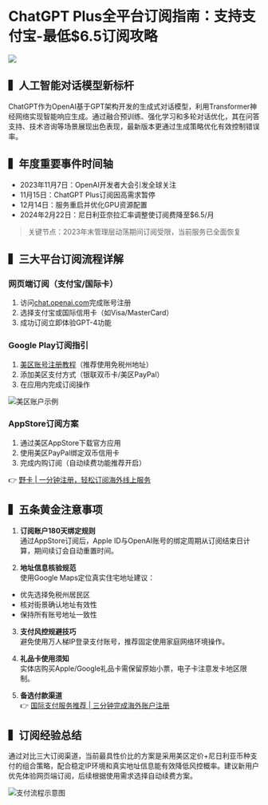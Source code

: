# ChatGPT Plus全平台订阅指南：支持支付宝-最低$6.5订阅攻略

![](https://yummy.best/content/images/2023/11/IMG_584.JPEG)

## ▍人工智能对话模型新标杆
ChatGPT作为OpenAI基于GPT架构开发的生成式对话模型，利用Transformer神经网络实现智能响应生成。通过融合预训练、强化学习和多轮对话优化，其在问答支持、技术咨询等场景展现出色表现，最新版本更通过生成策略优化有效控制错误率。

## ▍年度重要事件时间轴
- 2023年11月7日：OpenAI开发者大会引发全球关注
- 11月15日：ChatGPT Plus订阅因高需求暂停
- 12月14日：服务重启并优化GPU资源配置
- 2024年2月22日：尼日利亚奈拉汇率调整使订阅费降至$6.5/月

> 关键节点：2023年末管理层动荡期间订阅受限，当前服务已全面恢复

## ▍三大平台订阅流程详解

### 网页端订阅（支付宝/国际卡）
1. 访问[chat.openai.com](https://chat.openai.com)完成账号注册
2. 选择支付宝或国际信用卡（如Visa/MasterCard）
3. 成功订阅立即体验GPT-4功能

### Google Play订阅指引
1. [美区账号注册教程](https://bbtdd.com/yeka)（推荐使用免税州地址）
2. 添加美区支付方式（银联双币卡/美区PayPal）
3. 在应用内完成订阅操作

![美区账户示例](https://bbtdd.com/wp-content/uploads/img/92562624816.webp)

### AppStore订阅方案
1. 通过美区AppStore下载官方应用
2. 使用美区PayPal绑定双币信用卡
3. 完成内购订阅（自动续费功能推荐开启）

👉 [野卡 | 一分钟注册，轻松订阅海外线上服务](https://bbtdd.com/yeka)

## ▍五条黄金注意事项
1. **订阅账户180天绑定规则**  
通过AppStore订阅后，Apple ID与OpenAI账号的绑定周期从订阅结束日计算，期间续订会自动重置时间。

2. **地址信息核验规范**  
使用Google Maps定位真实住宅地址建议：
- 优先选择免税州居民区
- 核对街景确认地址有效性
- 保持所有账号地址一致性

3. **支付风控规避技巧**  
避免使用万人梯IP登录支付账号，推荐固定使用家庭网络环境操作。

4. **礼品卡使用须知**  
实体店购买Apple/Google礼品卡需保留原始小票，电子卡注意发卡地区限制。

5. **备选付款渠道**  
👉 [国际支付服务推荐 | 三分钟完成海外账户注册](https://bbtdd.com/yeka)

## ▍订阅经验总结
通过对比三大订阅渠道，当前最具性价比的方案是采用美区定价+尼日利亚币种支付的组合策略，配合稳定IP环境和真实地址信息能有效降低风控概率。建议新用户优先体验网页端订阅，后续根据使用需求选择自动续费方案。

![支付流程示意图](https://bbtdd.com/wp-content/uploads/img/90755732607.webp)